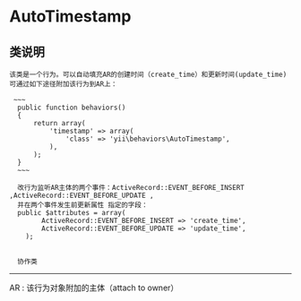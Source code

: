 AutoTimestamp
====================


类说明
-------------
    该类是一个行为。可以自动填充AR的创建时间（create_time）和更新时间(update_time)
    可通过如下途径附加该行为到AR上：

     ~~~
      public function behaviors()
      {
          return array(
              'timestamp' => array(
                  'class' => 'yii\behaviors\AutoTimestamp',
              ),
          );
      }
      ~~~

      改行为监听AR主体的两个事件：ActiveRecord::EVENT_BEFORE_INSERT ,ActiveRecord::EVENT_BEFORE_UPDATE ,
      并在两个事件发生前更新属性 指定的字段：
      public $attributes = array(
      		ActiveRecord::EVENT_BEFORE_INSERT => 'create_time',
      		ActiveRecord::EVENT_BEFORE_UPDATE => 'update_time',
      	);


      协作类
----------------
AR  : 该行为对象附加的主体（attach to owner）
